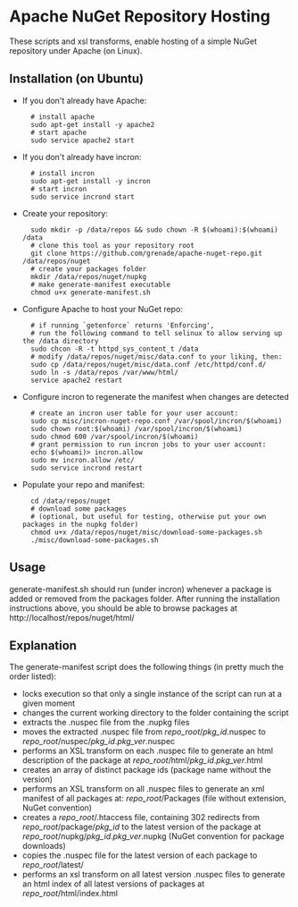 # Apache NuGet Repository Hosting

These scripts and xsl transforms, enable hosting of a simple NuGet repository under Apache (on Linux).

## Installation (on Ubuntu)

- If you don't already have Apache:

        # install apache
        sudo apt-get install -y apache2
        # start apache
        sudo service apache2 start

- If you don't already have incron:

        # install incron
        sudo apt-get install -y incron
        # start incron
        sudo service incrond start

- Create your repository:

        sudo mkdir -p /data/repos && sudo chown -R $(whoami):$(whoami) /data
        # clone this tool as your repository root
        git clone https://github.com/grenade/apache-nuget-repo.git /data/repos/nuget
        # create your packages folder
        mkdir /data/repos/nuget/nupkg
        # make generate-manifest executable
        chmod u+x generate-manifest.sh

- Configure Apache to host your NuGet repo:

        # if running `getenforce` returns 'Enforcing',
        # run the following command to tell selinux to allow serving up the /data directory
        sudo chcon -R -t httpd_sys_content_t /data
        # modify /data/repos/nuget/misc/data.conf to your liking, then:
        sudo cp /data/repos/nuget/misc/data.conf /etc/httpd/conf.d/
        sudo ln -s /data/repos /var/www/html/
        service apache2 restart

- Configure incron to regenerate the manifest when changes are detected

        # create an incron user table for your user account:
        sudo cp misc/incron-nuget-repo.conf /var/spool/incron/$(whoami)
        sudo chown root:$(whoami) /var/spool/incron/$(whoami)
        sudo chmod 600 /var/spool/incron/$(whoami)
        # grant permission to run incron jobs to your user account:
        echo $(whoami)> incron.allow
        sudo mv incron.allow /etc/
        sudo service incrond restart

- Populate your repo and manifest:

        cd /data/repos/nuget
        # download some packages
        # (optional, but useful for testing, otherwise put your own packages in the nupkg folder)
        chmod u+x /data/repos/nuget/misc/download-some-packages.sh
        ./misc/download-some-packages.sh        

## Usage

generate-manifest.sh should run (under incron) whenever a package is added or removed from the packages folder. After running the installation instructions above, you should be able to browse packages at http://localhost/repos/nuget/html/

## Explanation

The generate-manifest script does the following things (in pretty much the order listed):

- locks execution so that only a single instance of the script can run at a given moment
- changes the current working directory to the folder containing the script
- extracts the .nuspec file from the .nupkg files
- moves the extracted .nuspec file from *repo_root*/*pkg_id*.nuspec to *repo_root*/nuspec/*pkg_id*.*pkg_ver*.nuspec
- performs an XSL transform on each .nuspec file to generate an html description of the package at *repo_root*/html/*pkg_id*.*pkg_ver*.html
- creates an array of distinct package ids (package name without the version)
- performs an XSL transform on all .nuspec files to generate an xml manifest of all packages at: *repo_root*/Packages (file without extension, NuGet convention)
- creates a *repo_root*/.htaccess file, containing 302 redirects from *repo_root*/package/*pkg_id* to the latest version of the package at *repo_root*/nupkg/*pkg_id*.*pkg_ver*.nupkg (NuGet convention for package downloads)
- copies the .nuspec file for the latest version of each package to *repo_root*/latest/
- performs an xsl transform on all latest version .nuspec files to generate an html index of all latest versions of packages at *repo_root*/html/index.html
